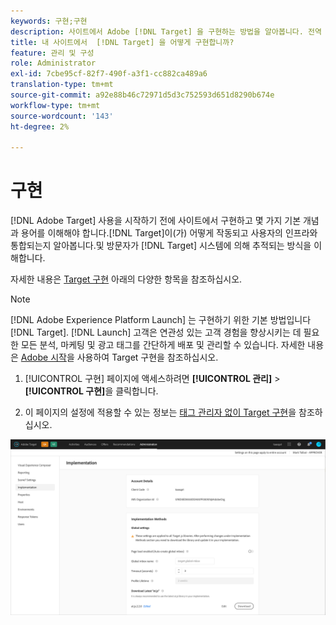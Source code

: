```yaml
---
keywords: 구현;구현
description: 사이트에서 Adobe [!DNL Target] 을 구현하는 방법을 알아봅니다. 전역 설정, 구현 방법(AEP Web SDK 또는 at.js) 등을 설정합니다.
title: 내 사이트에서  [!DNL Target] 을 어떻게 구현합니까?
feature: 관리 및 구성
role: Administrator
exl-id: 7cbe95cf-82f7-490f-a3f1-cc882ca489a6
translation-type: tm+mt
source-git-commit: a92e88b46c72971d5d3c752593d651d8290b674e
workflow-type: tm+mt
source-wordcount: '143'
ht-degree: 2%

---
```


# 구현

[!DNL Adobe Target] 사용을 시작하기 전에 사이트에서 구현하고 몇 가지 기본 개념과 용어를 이해해야 합니다.[!DNL Target]이(가) 어떻게 작동되고 사용자의 인프라와 통합되는지 알아봅니다.및 방문자가 [!DNL Target] 시스템에 의해 추적되는 방식을 이해합니다.

자세한 내용은 [Target 구현](/help/c-implementing-target/implementing-target.md) 아래의 다양한 항목을 참조하십시오.

>[!NOTE]
>
>[!DNL Adobe Experience Platform Launch] 는 구현하기 위한 기본 방법입니다 [!DNL Target]. [!DNL Launch] 고객은 연관성 있는 고객 경험을 향상시키는 데 필요한 모든 분석, 마케팅 및 광고 태그를 간단하게 배포 및 관리할 수 있습니다. 자세한 내용은 [Adobe 시작](/help/c-implementing-target/c-implementing-target-for-client-side-web/how-to-deployatjs/cmp-implementing-target-using-adobe-launch.md)을 사용하여 Target 구현을 참조하십시오.

1. [!UICONTROL 구현] 페이지에 액세스하려면 **[!UICONTROL 관리]** > **[!UICONTROL 구현]**&#x200B;을 클릭합니다.

1. 이 페이지의 설정에 적용할 수 있는 정보는 [태그 관리자 없이 Target 구현](/help/c-implementing-target/c-implementing-target-for-client-side-web/how-to-deployatjs/implementing-target-without-a-tag-manager.md)을 참조하십시오.

![구현 페이지](/help/administrating-target/assets/implementation.png)
